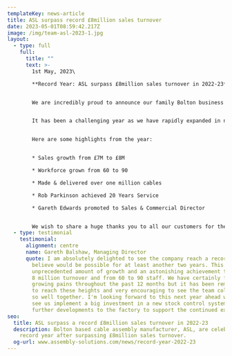 ```yaml
---
templateKey: news-article
title: ASL surpass record £8million sales turnover
date: 2023-05-01T08:59:42.217Z
image: /img/team-asl-2023-1.jpg
layout:
  - type: full
    full:
      title: ""
      text: >-
        1st May, 2023\

        **Record Year: ASL surpass £8million sales turnover in 2022-23**


        We are incredibly proud to announce our family Bolton business has achieved yet another record-breaking result, and for the first time surpassed 8 million pounds sales turnover.


        It has been a challenging year as we have rapidly expanded in not only sales orders, but also the growth of the team which has reached a record of 90 people.


        Here are some highlights from the year:


        * Sales growth from £7M to £8M

        * Workforce grown from 60 to 90

        * Made & delivered over one million cables

        * Rob Parkinson achieved 20 Years Service

        * Gareth Edwards promoted to Sales & Commercial Director


        We wish to share a huge thanks you to all our customers for their continued loyalty and to our suppliers for supporting us through many challenging times in sourcing difficult parts.
  - type: testimonial
    testimonial:
      alignment: centre
      name: Gareth Balshaw, Managing Director
      quote: I am absolutely delighted to see the company reach a record that I didn't
        believe would be possible for at least another two years. This is an
        unprecedented amount of growth and an astonishing achievement to grow to
        8 million turnover and from 60 to 90 staff. We have certainly felt some
        growing pains throughout the past 12 months but it has been remarkable
        to reach these heights and very encouraging to see the team collaborate
        so well together. I'm looking forward to this next year ahead which will
        see us implement a big investment in a new stock control system and
        further developments to the factory to support the continued expansion.
seo:
  title: ASL surpass a record £8million sales turnover in 2022-23
  description: Bolton based cable assembly manufacturer, ASL, are celebrating a
    record year after surpassing £8million sales turnover.
  og-url: www.assembly-solutions.com/news/record-year-2022-23
---
```

